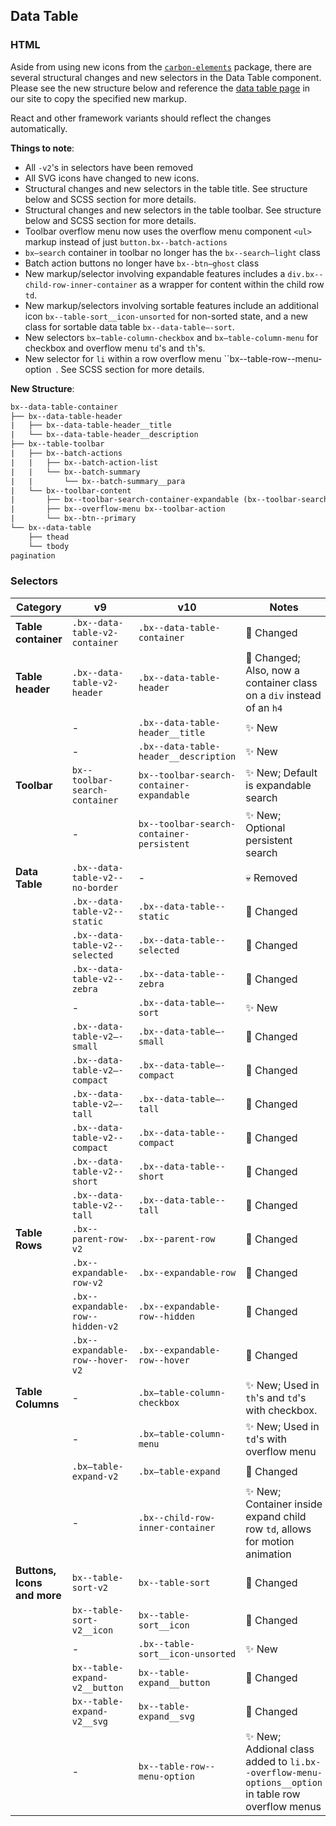 ## Data Table

### HTML 

Aside from using new icons from the [`carbon-elements`](https://github.com/IBM/carbon-elements) package, there are several structural changes and new selectors in the Data Table component. Please see the new structure below and reference the [data table page](https://next.carbondesignsystem.com/components/data-table/code) in our site to copy the specified new markup.

React and other framework variants should reflect the changes automatically.

**Things to note**:

- All `-v2`'s in selectors have been removed
- All SVG icons have changed to new icons.
- Structural changes and new selectors in the table title. See structure below and SCSS section for more details.
- Structural changes and new selectors in the table toolbar.  See structure below and SCSS section for more details.
- Toolbar overflow menu now uses the overflow menu component `<ul>` markup instead of just `button.bx--batch-actions`
- `bx—search` container in toolbar no longer has the `bx--search—light` class
- Batch action buttons no longer have `bx--btn—ghost` class
- New markup/selector involving expandable features includes a `div.bx--child-row-inner-container`  as a wrapper for content within the child row `td`.
- New markup/selectors involving sortable features include an additional icon `bx--table-sort__icon-unsorted`   for non-sorted state, and a new class for sortable data table `bx--data-table—-sort`.
- New selectors `bx—table-column-checkbox`  and `bx—table-column-menu` for checkbox and overflow menu `td`'s and `th`'s. 
- New selector for `li` within a row overflow menu ``bx--table-row--menu-option` `. See SCSS section for more details.

**New Structure**:

```html
bx--data-table-container
├── bx--data-table-header 
|	├── bx--data-table-header__title 
|   └── bx--data-table-header__description 
├── bx--table-toolbar
|   ├── bx--batch-actions
|	|	├── bx--batch-action-list 
|	|	└── bx--batch-summary
|   |		└── bx--batch-summary__para
|   └── bx--toolbar-content
|		├── bx--toolbar-search-container-expandable (bx--toolbar-search-container-persistent) 
|		├── bx--overflow-menu bx--toolbar-action 
|   	└── bx--btn--primary 
└── bx--data-table 
	├── thead
    └── tbody
pagination
```



### Selectors

| Category                    | v9                               | v10                                       | Notes                                                                                                      |
| --------------------------- | -------------------------------- | ----------------------------------------- | ---------------------------------------------------------------------------------------------------------- |
| **Table container**         | `.bx--data-table-v2-container`   | `.bx--data-table-container`               | :eyes: Changed                                                                                             |
| **Table header**            | `.bx--data-table-v2-header`      | `.bx--data-table-header`                  | :eyes: Changed; Also, now a container class on a `div` instead of an `h4`                                  |
|                             | -                                | `.bx--data-table-header__title`           | :sparkles: New                                                                                             |
|                             | -                                | `.bx--data-table-header__description`     | :sparkles: New                                                                                             |
| **Toolbar**                 | `bx--toolbar-search-container`   | `bx--toolbar-search-container-expandable` | :sparkles: New; Default is expandable search                                                               |
|                             | -                                | `bx--toolbar-search-container-persistent` | :sparkles: New; Optional persistent search                                                                 |
| **Data Table**              | `.bx--data-table-v2--no-border`  | -                                         | :skull: Removed                                                                                            |
|                             | `.bx--data-table-v2--static`     | `.bx--data-table--static`                 | :eyes: Changed                                                                                             |
|                             | `.bx--data-table-v2--selected`   | `.bx--data-table--selected`               | :eyes: Changed                                                                                             |
|                             | `.bx--data-table-v2--zebra`      | `.bx--data-table--zebra`                  | :eyes: Changed                                                                                             |
|                             | -                                | `.bx--data-table—-sort`                   | :sparkles: New                                                                                             |
|                             | `.bx--data-table-v2—-small`      | `.bx--data-table—-small`                  | :eyes: Changed                                                                                             |
|                             | `.bx--data-table-v2—-compact`    | `.bx--data-table—-compact`                | :eyes: Changed                                                                                             |
|                             | `.bx--data-table-v2—-tall`       | `.bx--data-table—-tall`                   | :eyes: Changed                                                                                             |
|                             | `.bx--data-table-v2--compact`    | `.bx--data-table--compact`                | :eyes: Changed                                                                                             |
|                             | `.bx--data-table-v2--short`      | `.bx--data-table--short`                  | :eyes: Changed                                                                                             |
|                             | `.bx--data-table-v2--tall`       | `.bx--data-table--tall`                   | :eyes: Changed                                                                                             |
| **Table Rows**              | `.bx--parent-row-v2`             | `.bx--parent-row`                         | :eyes: Changed                                                                                             |
|                             | `.bx--expandable-row-v2`         | `.bx--expandable-row`                     | :eyes: Changed                                                                                             |
|                             | `.bx--expandable-row--hidden-v2` | `.bx--expandable-row--hidden`             | :eyes: Changed                                                                                             |
|                             | `.bx--expandable-row--hover-v2`  | `.bx--expandable-row--hover`              | :eyes: Changed                                                                                             |
| **Table Columns**           | -                                | `.bx—table-column-checkbox`               | :sparkles: New; Used in `th`'s and `td`'s with checkbox.                                                   |
|                             | -                                | `.bx—table-column-menu`                   | :sparkles: New; Used in `td`'s with overflow menu                                                          |
|                             | `.bx—table-expand-v2`            | `.bx—table-expand`                        | :eyes: Changed                                                                                             |
|                             | -                                | `.bx--child-row-inner-container`          | :sparkles: New; Container inside expand child row `td`, allows for motion animation                        |
| **Buttons, Icons and more** | `bx--table-sort-v2`              | `bx--table-sort`                          | :eyes: Changed                                                                                             |
|                             | `bx--table-sort-v2__icon`        | `bx--table-sort__icon`                    | :eyes: Changed                                                                                             |
|                             | -                                | `.bx--table-sort__icon-unsorted`          | :sparkles: New                                                                                             |
|                             | `bx--table-expand-v2__button`    | `bx--table-expand__button`                | :eyes: Changed                                                                                             |
|                             | `bx--table-expand-v2__svg`       | `bx--table-expand__svg`                   | :eyes: Changed                                                                                             |
|                             | -                                | `bx--table-row--menu-option`              | :sparkles: New; Addional class added to `li.bx--overflow-menu-options__option` in table row overflow menus |
